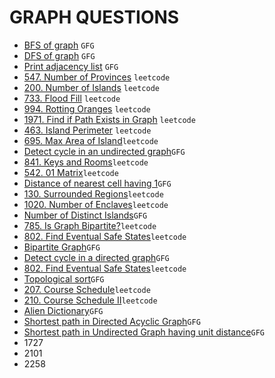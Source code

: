 # GRAPH QUESTIONS

* [BFS of graph](https://github.com/anujvaghani0/DSA-Java/tree/master/src/Graph/BFS_DFS/BFS.java) `GFG`</br>
* [DFS of graph](https://github.com/anujvaghani0/DSA-Java/tree/master/src/Graph/BFS_DFS/DFS.java) `GFG`</br>
* [Print adjacency list](https://github.com/anujvaghani0/DSA-Java/tree/master/src/Graph/BFS_DFS/PrintAdjacencyList.java) `GFG`</br>
* [547. Number of Provinces](https://github.com/anujvaghani0/DSA-Java/tree/master/src/Graph/BFS_DFS/NumberOfProvinces.java) `leetcode`</br>
* [200. Number of Islands](https://github.com/anujvaghani0/DSA-Java/tree/master/src/Graph/BFS_DFS/NumberOfIslands.java) `leetcode`</br>
* [733. Flood Fill](https://github.com/anujvaghani0/DSA-Java/tree/master/src/Graph/BFS_DFS/FloodFill.java) `leetcode`</br>
* [994. Rotting Oranges](https://github.com/anujvaghani0/DSA-Java/tree/master/src/Graph/BFS_DFS/RottingOranges.java) `leetcode`</br>
* [1971. Find if Path Exists in Graph](https://github.com/anujvaghani0/DSA-Java/tree/master/src/Graph/BFS_DFS/FindIfPathExistsInGraph.java) `leetcode`</br>
* [463. Island Perimeter](https://github.com/anujvaghani0/DSA-Java/tree/master/src/Graph/BFS_DFS/islandPerimeter.java) `leetcode`</br>
* [695. Max Area of Island](https://github.com/anujvaghani0/DSA-Java/tree/master/src/Graph/BFS_DFS/MaxAreaOfIsland.java)`leetcode`</br>
* [Detect cycle in an undirected graph](https://github.com/anujvaghani0/DSA-Java/tree/master/src/Graph/BFS_DFS/DetectCycleInAnUndirectedGraph.java)`GFG`</br>
* [841. Keys and Rooms](https://github.com/anujvaghani0/DSA-Java/tree/master/src/Graph/BFS_DFS/KeysAndRooms.java)`leetcode`</br>
* [542. 01 Matrix](https://github.com/anujvaghani0/DSA-Java/tree/master/src/Graph/BFS_DFS/zeroOneMatrix.java)`leetcode`</br>
* [Distance of nearest cell having 1](https://github.com/anujvaghani0/DSA-Java/tree/master/src/Graph/BFS_DFS/DetectCycleInAnUndirectedGraph.java)`GFG`</br>
* [130. Surrounded Regions](https://github.com/anujvaghani0/DSA-Java/tree/master/src/Graph/BFS_DFS/SurroundedRegions.java)`leetcode`</br>
* [1020. Number of Enclaves](https://github.com/anujvaghani0/DSA-Java/tree/master/src/Graph/BFS_DFS/NumberOfEnclaves.java)`leetcode`</br>
* [Number of Distinct Islands](https://github.com/anujvaghani0/DSA-Java/tree/master/src/Graph/BFS_DFS/NumberOfDistinctIsland.java)`GFG`</br>
* [785. Is Graph Bipartite?](https://github.com/anujvaghani0/DSA-Java/tree/master/src/Graph/BFS_DFS/IsGraphBipartite.java)`leetcode`</br>
* [802. Find Eventual Safe States](https://github.com/anujvaghani0/DSA-Java/tree/master/src/Graph/BFS_DFS/.java)`leetcode`</br>
* [Bipartite Graph](https://github.com/anujvaghani0/DSA-Java/tree/master/src/Graph/BFS_DFS/BipartiteGraph.java)`GFG`</br>
* [Detect cycle in a directed graph](https://github.com/anujvaghani0/DSA-Java/tree/master/src/Graph/BFS_DFS/DetectCycleInADirectedGraph.java)`GFG`</br>
* [802. Find Eventual Safe States](https://github.com/anujvaghani0/DSA-Java/tree/master/src/Graph/BFS_DFS/DetectCycleInADirectedGraph.java)`leetcode`</br>
* [Topological sort](https://github.com/anujvaghani0/DSA-Java/tree/master/src/Graph/TopologicalSorting/TopologicalSort.java)`GFG`</br>
* [207. Course Schedule](https://github.com/anujvaghani0/DSA-Java/tree/master/src/Graph/TopologicalSorting/CourseSchedule.java)`leetcode`</br>
* [210. Course Schedule II](https://github.com/anujvaghani0/DSA-Java/tree/master/src/Graph/TopologicalSorting/CourseScheduleII.java)`leetcode`</br>
* [Alien Dictionary](https://github.com/anujvaghani0/DSA-Java/tree/master/src/Graph/TopologicalSorting/AlienDictionary.java)`GFG`</br>
* [Shortest path in Directed Acyclic Graph](https://github.com/anujvaghani0/DSA-Java/tree/master/src/Graph/ShortestPath/ShortestPathInDirectedAcyclicGraph.java)`GFG`</br>
* [Shortest path in Undirected Graph having unit distance](https://github.com/anujvaghani0/DSA-Java/tree/master/src/Graph/ShortestPath/ShortestPathInUndirectedGraphHavingUnitDistance.java)`GFG`</br>
* 1727
* 2101
* 2258